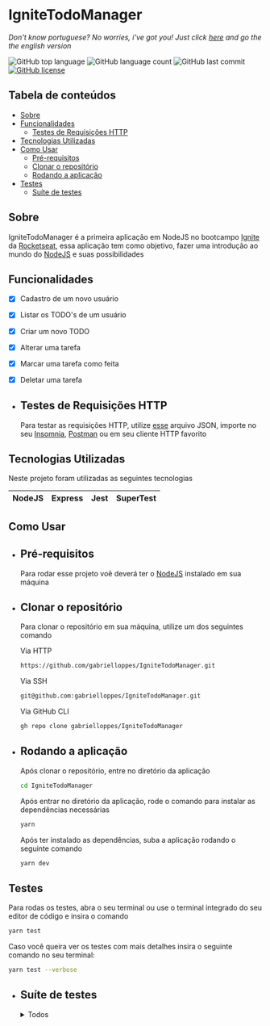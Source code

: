 # IgniteTodoManager

*Don't know portuguese? No worries, i've got you! Just click [here]() and go the the english version* 

<!-- Badges -->
![GitHub top language](https://img.shields.io/github/languages/top/gabrielloppes/IgniteTodoManager?style=for-the-badge)
![GitHub language count](https://img.shields.io/github/languages/count/gabrielloppes/IgniteTodoManager?style=for-the-badge)
![GitHub last commit](https://img.shields.io/github/last-commit/gabrielloppes/IgniteTodoManager?style=for-the-badge)
[![GitHub license](https://img.shields.io/github/license/gabrielloppes/IgniteTodoManager?style=for-the-badge)](https://github.com/gabrielloppes/IgniteTodoManager)
<!-- ts -->
## Tabela de conteúdos
* [Sobre](#sobre)
* [Funcionalidades](#funcionalidades)
  * [Testes de Requisições HTTP](#testes-de-requisições-http)
* [Tecnologias Utilizadas](#tecnologias-utilizadas)
* [Como Usar](#como-usar)
  * [Pré-requisitos](#pré-requisitos)
  * [Clonar o repositório](#clonar-o-repositório)
  * [Rodando a aplicação](#rodando-a-aplicação)
* [Testes](#testes)
  * [Suíte de testes](#suíte-de-testes)
<!-- te -->

## Sobre
IgniteTodoManager é a primeira aplicação em NodeJS no bootcampo [Ignite](https://www.rocketseat.com.br/ignite) da [Rocketseat](https://www.rocketseat.com.br), essa aplicação tem como objetivo, fazer uma introdução ao mundo do [NodeJS](https://nodejs.org/en/) e suas possibilidades

## Funcionalidades
- [x] Cadastro de um novo usuário
- [x] Listar os TODO's de um usuário
- [x] Criar um novo TODO
- [x] Alterar uma tarefa
- [x] Marcar uma tarefa como feita
- [x] Deletar uma tarefa




* ## Testes de Requisições HTTP
  Para testar as requisições HTTP, utilize [esse](https://github.com/gabrielloppes/IgniteTodoManager/blob/main/.docs/Insomnia_2021-12-01.json) arquivo JSON, importe no seu [Insomnia](https://insomnia.rest/download), [Postman](https://www.postman.com/) ou em seu cliente HTTP favorito
## Tecnologias Utilizadas
Neste projeto foram utilizadas as seguintes tecnologias

| NodeJS | Express | Jest | SuperTest |
|--------|---------|------|-----------|

## Como Usar
* ## Pré-requisitos
  Para rodar esse projeto voê deverá ter o [NodeJS](https://nodejs.org/en/) instalado em sua máquina
* ## Clonar o repositório
  Para clonar o repositório em sua máquina, utilize um dos seguintes comando

  Via HTTP
  ```bash
  https://github.com/gabrielloppes/IgniteTodoManager.git
  ```

  Via SSH
  ```bash
  git@github.com:gabrielloppes/IgniteTodoManager.git
  ```

  Via GitHub CLI
  ```bash
  gh repo clone gabrielloppes/IgniteTodoManager
  ```
* ## Rodando a aplicação
  Após clonar o repositório, entre no diretório da aplicação
  ```bash
  cd IgniteTodoManager
  ```
  Após entrar no diretório da aplicação, rode o comando para instalar as dependências necessárias
  ```bash
  yarn
  ```
  Após ter instalado as dependências, suba a aplicação rodando o seguinte comando
  ```bash
  yarn dev
  ```

## Testes
Para rodas os testes, abra o seu terminal ou use o terminal integrado do seu editor de código e insira o comando
```bash
yarn test
```

Caso você queira ver os testes com mais detalhes insira o seguinte comando no seu terminal:
```bash
yarn test --verbose
```
* ## Suíte de testes
  <details>
    <summary>Todos</summary>
    
    ✓ should be able to list all user's todo

    ✓ should be able to create a new todo

    ✓ should be able to update a todo

    ✓ should not be able to update a non existing todo

    ✓ should be able to mark a todo as done

    ✓ should not be able to mark a non existing todo as done

    ✓ should be able to delete a todo

    ✓ should not be able to delete a non existing todo
  </details>
